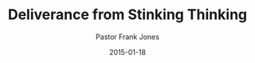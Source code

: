 ---
lunr: "true"
title: "Deliverance from Stinking Thinking"
author: "Pastor Frank Jones"
postDate: "01-18-2015"
date: 2015-01-18
category: "sermons"
slug: "2015/01/ffc_11182015"
icon: microphone
audioLink: "ffc_11182015"
tags: [stinking thinking, nomorebandaids]
mp3: "ffc_11182015/11182015.mp3"
ogg: "ffc_11182015/11182015.ogg"
linkurl: "https://archive.org/download/ffc_11182015/ffc_11182015_files.xml"
ipath: "https://archive.org/download/ffc_11182015/11182015.mp3"
layout: sermon.html
---